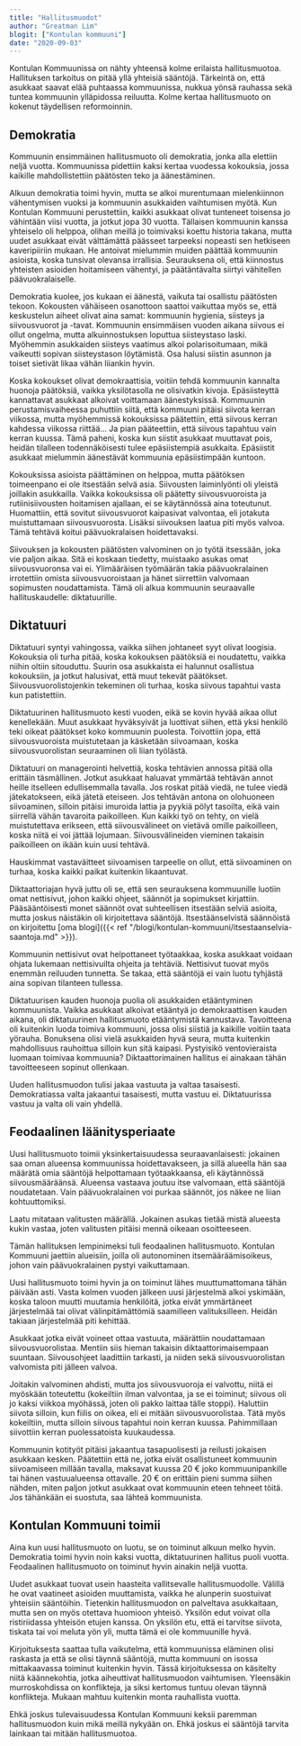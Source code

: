 ```yaml
---
title: "Hallitusmuodot"
author: "Greatman Lim"
blogit: ["Kontulan kommuuni"]
date: "2020-09-03"
---
```


Kontulan Kommuunissa on nähty yhteensä kolme erilaista hallitusmuotoa. Hallituksen tarkoitus on pitää yllä yhteisiä sääntöjä. Tärkeintä on, että asukkaat saavat elää puhtaassa kommuunissa, nukkua yönsä rauhassa sekä tuntea kommuunin ylläpidossa reiluutta. Kolme kertaa hallitusmuoto on kokenut täydellisen reformoinnin.

## Demokratia

Kommuunin ensimmäinen hallitusmuoto oli demokratia, jonka alla elettiin neljä vuotta. Kommuunissa pidettiin kaksi kertaa vuodessa kokouksia, jossa kaikille mahdollistettiin päätösten teko ja äänestäminen.

Alkuun demokratia toimi hyvin, mutta se alkoi murentumaan mielenkiinnon vähentymisen vuoksi ja kommuunin asukkaiden vaihtumisen myötä. Kun Kontulan Kommuuni perustettiin, kaikki asukkaat olivat tunteneet toisensa jo vähintään viisi vuotta, ja jotkut jopa 30 vuotta. Tällaisen kommuunin kanssa yhteiselo oli helppoa, olihan meillä jo toimivaksi koettu historia takana, mutta uudet asukkaat eivät välttämättä päässeet tarpeeksi nopeasti sen hetkiseen kaveripiiriin mukaan. He antoivat mielummin muiden päättää kommuunin asioista, koska tunsivat olevansa irrallisia. Seurauksena oli, että kiinnostus yhteisten asioiden hoitamiseen vähentyi, ja päätäntävalta siirtyi vähitellen päävuokralaiselle.

Demokratia kuolee, jos kukaan ei äänestä, vaikuta tai osallistu päätösten tekoon. Kokousten vähäiseen osanottoon saattoi vaikuttaa myös se, että keskustelun aiheet olivat aina samat: kommuunin hygienia, siisteys ja siivousvuorot ja -tavat. Kommuunin ensimmäisen vuoden aikana siivous ei ollut ongelma, mutta alkuinnostuksen loputtua siisteystaso laski. Myöhemmin asukkaiden siisteys vaatimus alkoi polarisoitumaan, mikä vaikeutti sopivan siisteystason löytämistä. Osa halusi siistin asunnon ja toiset sietivät likaa vähän liiankin hyvin.

Koska kokoukset olivat demokraattisia, voitiin tehdä kommuunin kannalta huonoja päätöksiä, vaikka yksilötasolla ne olisivatkin kivoja. Epäsiisteyttä kannattavat asukkaat alkoivat voittamaan äänestyksissä. Kommuunin perustamisvaiheessa puhuttiin siitä, että kommuuni pitäisi siivota kerran viikossa, mutta myöhemmissä kokouksissa päätettiin, että siivous kerran kahdessa viikossa riittää... Ja pian pääteettiin, että siivous tapahtuu vain kerran kuussa. Tämä paheni, koska kun siistit asukkaat muuttavat pois, heidän tilalleen todennäköisesti tulee epäsiistempiä asukkaita. Epäsiistit asukkaat mielummin äänestävät kommuunia epäsiistimpään kuntoon.

Kokouksissa asioista päättäminen on helppoa, mutta päätöksen toimeenpano ei ole itsestään selvä asia. Siivousten laiminlyönti oli yleistä joillakin asukkailla. Vaikka kokouksissa oli päätetty siivousvuoroista ja rutiinisiivousten hoitamisen ajallaan, ei se käytännössä aina toteutunut. Huomattiin, että sovitut siivousvuorot kaipasivat valvontaa, eli jotakuta muistuttamaan siivousvuorosta. Lisäksi siivouksen laatua piti myös valvoa. Tämä tehtävä koitui päävuokralaisen hoidettavaksi.

Siivouksen ja kokousten päätösten valvominen on jo työtä itsessään, joka vie paljon aikaa. Sitä ei koskaan tiedetty, muistaako asukas omat siivousvuoronsa vai ei. Ylimääräisen työmäärän takia päävuokralainen irrotettiin omista siivousvuoroistaan ja hänet siirrettiin valvomaan sopimusten noudattamista. Tämä oli alkua kommuunin seuraavalle hallituskaudelle: diktatuurille.

## Diktatuuri

Diktatuuri syntyi vahingossa, vaikka siihen johtaneet syyt olivat loogisia. Kokouksia oli turha pitää, koska kokouksen päätöksiä ei noudatettu, vaikka niihin oltiin sitouduttu. Suurin osa asukkaista ei halunnut osallistua kokouksiin, ja jotkut halusivat, että muut tekevät päätökset. Siivousvuorolistojenkin tekeminen oli turhaa, koska siivous tapahtui vasta kun patistettiin.

Diktatuurinen hallitusmuoto kesti vuoden, eikä se kovin hyvää aikaa ollut kenellekään. Muut asukkaat hyväksyivät ja luottivat siihen, että yksi henkilö teki oikeat päätökset koko kommuunin puolesta. Toivottiin jopa, että siivousvuoroista muistutetaan ja käsketään siivoamaan, koska siivousvuorolistan seuraaminen oli liian työlästä.

Diktatuuri on managerointi helvettiä, koska tehtävien annossa pitää olla erittäin täsmällinen. Jotkut asukkaat haluavat ymmärtää tehtävän annot heille itselleen edullisemmalla tavalla. Jos roskat pitää viedä, ne tulee viedä jätekatokseen, eikä jätetä eteiseen. Jos tehtävän antona on olohuoneen siivoaminen, silloin pitäisi imuroida lattia ja pyykiä pölyt tasoilta, eikä vain siirrellä vähän tavaroita paikoilleen. Kun kaikki työ on tehty, on vielä muistutettava erikseen, että siivousvälineet on vietävä omille paikoilleen, koska niitä ei voi jättää lojumaan. Siivousvälineiden vieminen takaisin paikoilleen on ikään kuin uusi tehtävä.

Hauskimmat vastaväitteet siivoamisen tarpeelle on ollut, että siivoaminen on turhaa, koska kaikki paikat kuitenkin likaantuvat.

Diktaattoriajan hyvä juttu oli se, että sen seurauksena kommuunille luotiin omat nettisivut, johon kaikki ohjeet, säännöt ja sopimukset kirjattiin. Pääsääntöisesti monet säännöt ovat suhteellisen itsestään selviä asioita, mutta joskus näistäkin oli kirjoitettava sääntöjä. Itsestäänselvistä säännöistä on kirjoitettu [oma blogi]({{< ref "/blogi/kontulan-kommuuni/itsestaanselvia-saantoja.md" >}}).

Kommuunin nettisivut ovat helpottaneet työtaakkaa, koska asukkaat voidaan ohjata lukemaan nettisivuilta ohjeita ja tehtäviä. Nettisivut tuovat myös enemmän reiluuden tunnetta. Se takaa, että sääntöjä ei vain luotu tyhjästä aina sopivan tilanteen tullessa.

Diktatuurisen kauden huonoja puolia oli asukkaiden etääntyminen kommuunista. Vaikka asukkaat alkoivat etääntyä jo demokraattisen kauden aikana, oli diktatuurinen hallitusmuoto etääntymistä kannustava. Tavoitteena oli kuitenkin luoda toimiva kommuuni, jossa olisi siistiä ja kaikille voitiin taata yörauha. Bonuksena olisi vielä asukkaiden hyvä seura, mutta kuitenkin mahdollisuus rauhoittua silloin kun sitä kaipasi. Pystyisikö ventovieraista luomaan toimivaa kommuunia? Diktaattorimainen hallitus ei ainakaan tähän tavoitteeseen sopinut ollenkaan.

Uuden hallitusmuodon tulisi jakaa vastuuta ja valtaa tasaisesti. Demokratiassa valta jakaantui tasaisesti, mutta vastuu ei. Diktatuurissa vastuu ja valta oli vain yhdellä.

## Feodaalinen läänitysperiaate

Uusi hallitusmuoto toimii yksinkertaisuudessa seuraavanlaisesti: jokainen saa oman alueensa kommuunissa hoidettavakseen, ja sillä alueella hän saa määrätä omia sääntöjä helpottamaan työtaakkaansa, eli käytännössä siivousmääräänsä. Alueensa vastaava joutuu itse valvomaan, että sääntöjä noudatetaan. Vain päävuokralainen voi purkaa säännöt, jos näkee ne liian kohtuuttomiksi.

Laatu mitataan valitusten määrällä. Jokainen asukas tietää mistä alueesta kukin vastaa, joten valitusten pitäisi mennä oikeaan osoitteeseen.

Tämän hallituksen lempinimeksi tuli feodaalinen hallitusmuoto. Kontulan Kommuuni jaettiin alueisiin, joilla oli autonominen itsemääräämisoikeus, johon vain päävuokralainen pystyi vaikuttamaan.

Uusi hallitusmuoto toimi hyvin ja on toiminut lähes muuttumattomana tähän päivään asti. Vasta kolmen vuoden jälkeen uusi järjestelmä alkoi yskimään, koska taloon muutti muutamia henkilöitä, jotka eivät ymmärtäneet järjestelmää tai olivat välinpitämättömiä saamilleen valituksilleen. Heidän takiaan järjestelmää piti kehittää.

Asukkaat jotka eivät voineet ottaa vastuuta, määrättiin noudattamaan siivousvuorolistaa. Mentiin siis hieman takaisin diktaattorimaisempaan suuntaan. Siivousohjeet laadittiin tarkasti, ja niiden sekä siivousvuorolistan valvomista piti jälleen valvoa.

Joitakin valvominen ahdisti, mutta jos siivousvuoroja ei valvottu, niitä ei myöskään toteutettu (kokeiltiin ilman valvontaa, ja se ei toiminut; siivous oli jo kaksi viikkoa myöhässä, joten oli pakko laittaa tälle stoppi). Haluttiin siivota silloin, kun fiilis on oikea, eli ei mitään siivousvuorolistaa. Tätä myös kokeiltiin, mutta silloin siivous tapahtui noin kerran kuussa. Pahimmillaan siivottiin kerran puolessatoista kuukaudessa.

Kommuunin kotityöt pitäisi jakaantua tasapuolisesti ja reilusti jokaisen asukkaan kesken. Päätettiin että ne, jotka eivät osallistuneet kommuunin siivoamiseen millään tavalla, maksavat kuussa 20 € joko kommuunipankille tai hänen vastuualueensa ottavalle. 20 € on erittäin pieni summa siihen nähden, miten paljon jotkut asukkaat ovat kommuunin eteen tehneet töitä. Jos tähänkään ei suostuta, saa lähteä kommuunista.

## Kontulan Kommuuni toimii

Aina kun uusi hallitusmuoto on luotu, se on toiminut alkuun melko hyvin. Demokratia toimi hyvin noin kaksi vuotta, diktatuurinen hallitus puoli vuotta. Feodaalinen hallitusmuoto on toiminut hyvin ainakin neljä vuotta. 

Uudet asukkaat tuovat usein haasteita vallitsevalle hallitusmuodolle. Välillä he ovat vaatineet asioiden muuttamista, vaikka he alunperin suostuivat yhteisiin sääntöihin. Tietenkin hallitusmuodon on palveltava asukkaitaan, mutta sen on myös otettava huomioon yhteisö. Yksilön edut voivat olla ristiriidassa yhteisön etujen kanssa. On yksilön etu, että ei tarvitse siivota, tiskata tai voi meluta yön yli, mutta tämä ei ole kommuunille hyvä.

Kirjoituksesta saattaa tulla vaikutelma, että kommuunissa eläminen olisi raskasta ja että se olisi täynnä sääntöjä, mutta kommuuni on isossa mittakaavassa toiminut kuitenkin hyvin. Tässä kirjoituksessa on käsitelty niitä käännekohtia, jotka aiheuttivat hallitusmuodon vaihtumisen. Yleensäkin murroskohdissa on konflikteja, ja siksi kertomus tuntuu olevan täynnä konflikteja. Mukaan mahtuu kuitenkin monta rauhallista vuotta.

Ehkä joskus tulevaisuudessa Kontulan Kommuuni keksii paremman hallitusmuodon kuin mikä meillä nykyään on. Ehkä joskus ei sääntöjä tarvita lainkaan tai mitään hallitusmuotoa.
